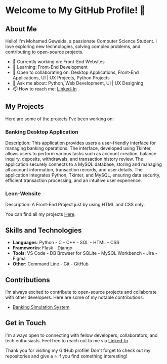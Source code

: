 # Welcome to My GitHub Profile! 👋

## About Me

Hello! I'm Mohamed Geweida, a passionate Computer Science Student. I love exploring new technologies, solving complex problems, and contributing to open-source projects.

- 💼 Currently working on: Front-End Websites
- 🌱 Learning: Front-End Development
- 👯 Open to collaborating on: Desktop Applications, Front-End Applications, UI | UX Projects, Python Projects
- 💬 Ask me about: Python, Web Development, UI | UX Designing
- 📫 How to reach me: [Linked-In](https://www.linkedin.com/in/mohamed-geweida/)

## My Projects

Here are some of the projects I've been working on:

### Banking Desktop Application

Description: This application provides users a user-friendly interface for managing banking operations.
The interface, developed using Tkinter, allows users to perform various tasks such as account creation, balance inquiry, deposits, withdrawals, and transaction history review.
The application securely connects to a MySQL database, storing and managing all account information, transaction records, and user details.
The application integrates Python, Tkinter, and MySQL, ensuring data security, efficient transaction processing, and an intuitive user experience.

### Leon-Website

Description: A Front-End Project just by using HTML and CSS only.

You can find all my projects [Here](https://github.com/Mohamed-Geweida?tab=repositories).

## Skills and Technologies

- **Languages**: Python - C - C++ - SQL - HTML - CSS
- **Frameworks**: Flask - Django
- **Tools**: VS Code - DB Browser for SQLite - MySQL Workbench - Jira - Figma 
- **Other**: Command Line - Git - GitHub

## Contributions

I’m always excited to contribute to open-source projects and collaborate with other developers. Here are some of my notable contributions:

- [Banking Simulation System](https://github.com/Mohamed-Geweida/Bank-Project)

## Get in Touch

I'm always open to connecting with fellow developers, collaborators, and tech enthusiasts. Feel free to reach out to me via [Linked-In](https://www.linkedin.com/in/mohamed-geweida/).

Thank you for visiting my GitHub profile! Don't forget to check out my repositories and give a ⭐ if you find something interesting!
